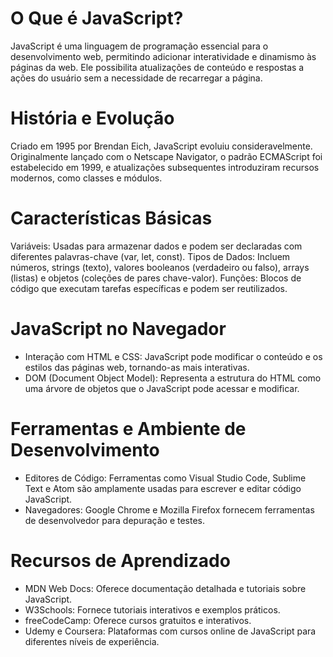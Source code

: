 # O Que é JavaScript?
JavaScript é uma linguagem de programação essencial para o desenvolvimento web, permitindo adicionar interatividade e dinamismo às páginas da web. Ele possibilita atualizações de conteúdo e respostas a ações do usuário sem a necessidade de recarregar a página.

# História e Evolução
Criado em 1995 por Brendan Eich, JavaScript evoluiu consideravelmente. Originalmente lançado com o Netscape Navigator, o padrão ECMAScript foi estabelecido em 1999, e atualizações subsequentes introduziram recursos modernos, como classes e módulos.

# Características Básicas
Variáveis: Usadas para armazenar dados e podem ser declaradas com diferentes palavras-chave (var, let, const).
Tipos de Dados: Incluem números, strings (texto), valores booleanos (verdadeiro ou falso), arrays (listas) e objetos (coleções de pares chave-valor).
Funções: Blocos de código que executam tarefas específicas e podem ser 
reutilizados.


# JavaScript no Navegador
* Interação com HTML e CSS: JavaScript pode modificar o conteúdo e os estilos das páginas web, tornando-as mais interativas.
* DOM (Document Object Model): Representa a estrutura do HTML como uma árvore de objetos que o JavaScript pode acessar e modificar.


# Ferramentas e Ambiente de Desenvolvimento
* Editores de Código: Ferramentas como Visual Studio Code, Sublime Text e Atom são amplamente usadas para escrever e editar código JavaScript.
* Navegadores: Google Chrome e Mozilla Firefox fornecem ferramentas de desenvolvedor para depuração e testes.


# Recursos de Aprendizado
* MDN Web Docs: Oferece documentação detalhada e tutoriais sobre JavaScript.
* W3Schools: Fornece tutoriais interativos e exemplos práticos.
* freeCodeCamp: Oferece cursos gratuitos e interativos.
* Udemy e Coursera: Plataformas com cursos online de JavaScript para diferentes níveis de experiência.
